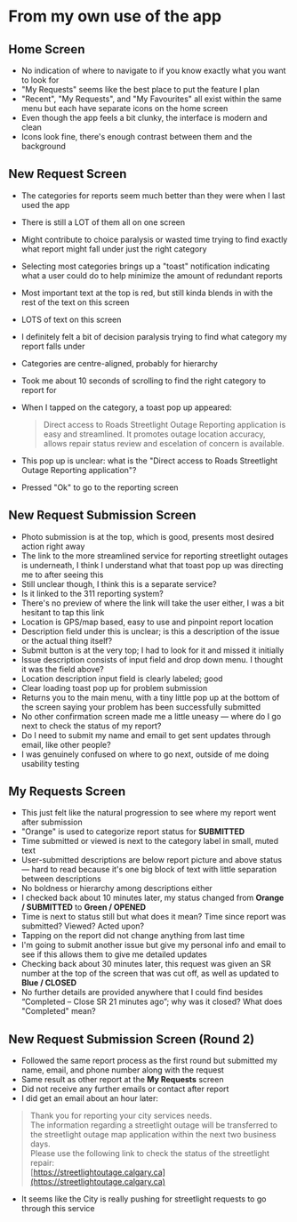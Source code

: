 # From my own use of the app

## Home Screen
- No indication of where to navigate to if you know exactly what you want to look for  
- "My Requests" seems like the best place to put the feature I plan  
- "Recent", "My Requests", and "My Favourites" all exist within the same menu but each have separate icons on the home screen  
- Even though the app feels a bit clunky, the interface is modern and clean  
- Icons look fine, there's enough contrast between them and the background  

## New Request Screen
- The categories for reports seem much better than they were when I last used the app  
- There is still a LOT of them all on one screen  
- Might contribute to choice paralysis or wasted time trying to find exactly what report might fall under just the right category  
- Selecting most categories brings up a "toast" notification indicating what a user could do to help minimize the amount of redundant reports  
- Most important text at the top is red, but still kinda blends in with the rest of the text on this screen  
- LOTS of text on this screen  
- I definitely felt a bit of decision paralysis trying to find what category my report falls under  
- Categories are centre-aligned, probably for hierarchy  
- Took me about 10 seconds of scrolling to find the right category to report for  
- When I tapped on the category, a toast pop up appeared:  
  >Direct access to Roads Streetlight Outage Reporting application is easy and streamlined. It promotes outage location accuracy, allows repair status review and escelation of concern is available.

- This pop up is unclear: what is the "Direct access to Roads Streetlight Outage Reporting application"?  
- Pressed "Ok" to go to the reporting screen  

## New Request Submission Screen
- Photo submission is at the top, which is good, presents most desired action right away  
- The link to the more streamlined service for reporting streetlight outages is underneath, I think I understand what that toast pop up was directing me to after seeing this  
- Still unclear though, I think this is a separate service?  
- Is it linked to the 311 reporting system?  
- There's no preview of where the link will take the user either, I was a bit hesitant to tap this link  
- Location is GPS/map based, easy to use and pinpoint report location  
- Description field under this is unclear; is this a description of the issue or the actual thing itself?  
- Submit button is at the very top; I had to look for it and missed it initially  
- Issue description consists of input field and drop down menu. I thought it was the field above?  
- Location description input field is clearly labeled; good  
- Clear loading toast pop up for problem submission  
- Returns you to the main menu, with a tiny little pop up at the bottom of the screen saying your problem has been successfully submitted  
- No other confirmation screen made me a little uneasy — where do I go next to check the status of my report?  
- Do I need to submit my name and email to get sent updates through email, like other people?  
- I was genuinely confused on where to go next, outside of me doing usability testing  

## My Requests Screen
- This just felt like the natural progression to see where my report went after submission  
- "Orange" is used to categorize report status for **SUBMITTED**  
- Time submitted or viewed is next to the category label in small, muted text  
- User-submitted descriptions are below report picture and above status — hard to read because it's one big block of text with little separation between descriptions  
- No boldness or hierarchy among descriptions either  
- I checked back about 10 minutes later, my status changed from **Orange / SUBMITTED** to **Green / OPENED**  
- Time is next to status still but what does it mean? Time since report was submitted? Viewed? Acted upon?  
- Tapping on the report did not change anything from last time  
- I'm going to submit another issue but give my personal info and email to see if this allows them to give me detailed updates  
- Checking back about 30 minutes later, this request was given an SR number at the top of the screen that was cut off, as well as updated to **Blue / CLOSED**  
- No further details are provided anywhere that I could find besides “Completed – Close SR 21 minutes ago”; why was it closed? What does "Completed" mean?  

## New Request Submission Screen (Round 2)
- Followed the same report process as the first round but submitted my name, email, and phone number along with the request  
- Same result as other report at the **My Requests** screen  
- Did not receive any further emails or contact after report  
- I did get an email about an hour later:  

> Thank you for reporting your city services needs.  
> The information regarding a streetlight outage will be transferred to the streetlight outage map application within the next two business days.  
> Please use the following link to check the status of the streetlight repair:  
> [https://streetlightoutage.calgary.ca](https://streetlightoutage.calgary.ca)  

- It seems like the City is really pushing for streetlight requests to go through this service  
